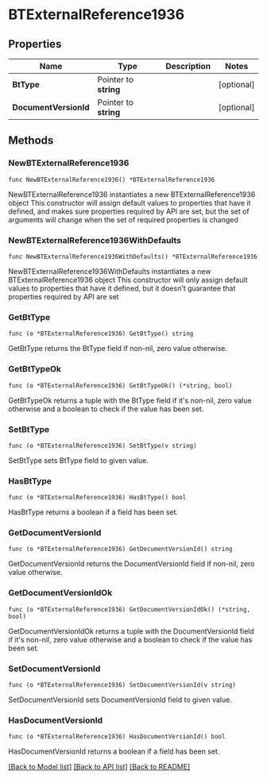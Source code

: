 # BTExternalReference1936

## Properties

Name | Type | Description | Notes
------------ | ------------- | ------------- | -------------
**BtType** | Pointer to **string** |  | [optional] 
**DocumentVersionId** | Pointer to **string** |  | [optional] 

## Methods

### NewBTExternalReference1936

`func NewBTExternalReference1936() *BTExternalReference1936`

NewBTExternalReference1936 instantiates a new BTExternalReference1936 object
This constructor will assign default values to properties that have it defined,
and makes sure properties required by API are set, but the set of arguments
will change when the set of required properties is changed

### NewBTExternalReference1936WithDefaults

`func NewBTExternalReference1936WithDefaults() *BTExternalReference1936`

NewBTExternalReference1936WithDefaults instantiates a new BTExternalReference1936 object
This constructor will only assign default values to properties that have it defined,
but it doesn't guarantee that properties required by API are set

### GetBtType

`func (o *BTExternalReference1936) GetBtType() string`

GetBtType returns the BtType field if non-nil, zero value otherwise.

### GetBtTypeOk

`func (o *BTExternalReference1936) GetBtTypeOk() (*string, bool)`

GetBtTypeOk returns a tuple with the BtType field if it's non-nil, zero value otherwise
and a boolean to check if the value has been set.

### SetBtType

`func (o *BTExternalReference1936) SetBtType(v string)`

SetBtType sets BtType field to given value.

### HasBtType

`func (o *BTExternalReference1936) HasBtType() bool`

HasBtType returns a boolean if a field has been set.

### GetDocumentVersionId

`func (o *BTExternalReference1936) GetDocumentVersionId() string`

GetDocumentVersionId returns the DocumentVersionId field if non-nil, zero value otherwise.

### GetDocumentVersionIdOk

`func (o *BTExternalReference1936) GetDocumentVersionIdOk() (*string, bool)`

GetDocumentVersionIdOk returns a tuple with the DocumentVersionId field if it's non-nil, zero value otherwise
and a boolean to check if the value has been set.

### SetDocumentVersionId

`func (o *BTExternalReference1936) SetDocumentVersionId(v string)`

SetDocumentVersionId sets DocumentVersionId field to given value.

### HasDocumentVersionId

`func (o *BTExternalReference1936) HasDocumentVersionId() bool`

HasDocumentVersionId returns a boolean if a field has been set.


[[Back to Model list]](../README.md#documentation-for-models) [[Back to API list]](../README.md#documentation-for-api-endpoints) [[Back to README]](../README.md)



